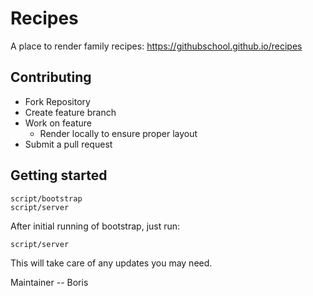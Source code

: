 # Recipes

A place to render family recipes: https://githubschool.github.io/recipes

## Contributing
- Fork Repository
- Create feature branch
- Work on feature
  - Render locally to ensure proper layout
- Submit a pull request

## Getting started

```
script/bootstrap
script/server
```

After initial running of bootstrap, just run:

```
script/server
```
This will take care of any updates you may need.

Maintainer
	-- Boris